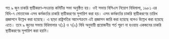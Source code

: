 গত ৯ জুন চাকরি স্থায়ীকরণ–সংক্রান্ত কমিটির সভা অনুষ্ঠিত হয়। ওই সভায় বিসিএস নিয়োগ বিধিমালা, ১৯৮১ এর বিধি-৭ মোতাবেক এসব কর্মকর্তার চাকরি স্থায়ীকরণের সুপারিশ করা হয়। এসব কর্মকর্তার চাকরি স্থায়ীকরণের তারিখ প্রজ্ঞাপনে উল্লেখ করা হয়েছে। এ ছাড়া রাষ্ট্রপতির আদেশক্রমে এই প্রজ্ঞাপন জারি করা হয়েছে বলেও উল্লেখ করা হয়েছে এতে। তবে ৯ জুনের সভায় বিধিমালার ৭(১) ও ৭(২) বিধি অনুযায়ী প্রয়োজনীয় শর্ত পূরণ না হওয়ায় একজনের চাকরি স্থায়ীকরণের সুপারিশ করা হয়নি।
